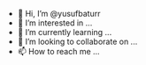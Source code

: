 - 👋 Hi, I’m @yusufbaturr
- 👀 I’m interested in ...
- 🌱 I’m currently learning ...
- 💞️ I’m looking to collaborate on ...
- 📫 How to reach me ...

<!---
yusufbaturr/yusufbaturr is a ✨ special ✨ repository because its `README.md` (this file) appears on your GitHub profile.
You can click the Preview link to take a look at your changes.
--->
